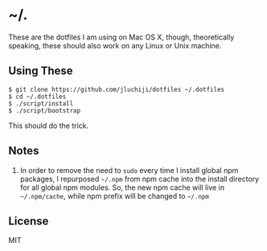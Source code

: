 # ~/.
These are the dotfiles I am using on Mac OS X, though, theoretically speaking,
these should also work on any Linux or Unix machine.

## Using These
```
$ git clone https://github.com/jluchiji/dotfiles ~/.dotfiles
$ cd ~/.dotfiles
$ ./script/install
$ ./script/bootstrap
```
This should do the trick.

## Notes
1. In order to remove the need to `sudo` every time I install global npm
packages, I repurposed `~/.npm` from npm cache into the install directory for
all global npm modules. So, the new npm cache will live in `~/.npm/cache`, while
npm prefix will be changed to `~/.npm`

## License

MIT
